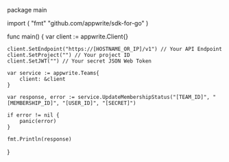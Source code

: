 package main

import (
    "fmt"
    "github.com/appwrite/sdk-for-go"
)

func main() {
    var client := appwrite.Client{}

    client.SetEndpoint("https://[HOSTNAME_OR_IP]/v1") // Your API Endpoint
    client.SetProject("") // Your project ID
    client.SetJWT("") // Your secret JSON Web Token

    var service := appwrite.Teams{
        client: &client
    }

    var response, error := service.UpdateMembershipStatus("[TEAM_ID]", "[MEMBERSHIP_ID]", "[USER_ID]", "[SECRET]")

    if error != nil {
        panic(error)
    }

    fmt.Println(response)
}
